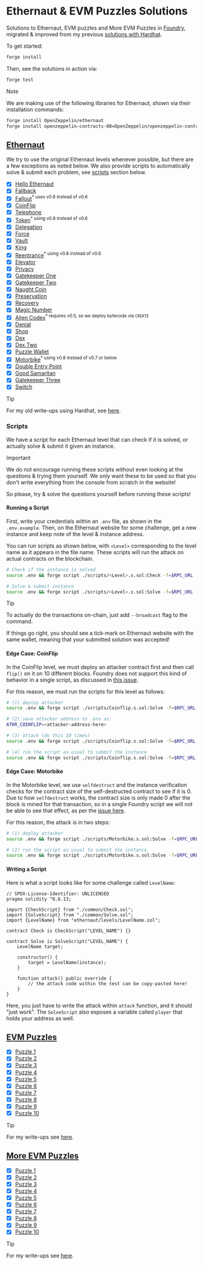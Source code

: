 # Ethernaut & EVM Puzzles Solutions

Solutions to Ethernaut, EVM puzzles and More EVM Puzzles in [Foundry](https://book.getfoundry.sh/), migrated & improved from my previous [solutions with Hardhat](https://github.com/erhant/solidity-ctfs).

To get started:

```sh
forge install
```

Then, see the solutions in action via:

```sh
forge test
```

> [!NOTE]
>
> We are making use of the following libraries for Ethernaut, shown via their installation commands:
>
> ```sh
> forge install OpenZeppelin/ethernaut
> forge install openzeppelin-contracts-08=OpenZeppelin/openzeppelin-contracts@v4.7.3
> ```

## [Ethernaut](https://ethernaut.openzeppelin.com/)

We try to use the original Ethernaut levels whenever possible, but there are a few exceptions as noted below. We also provide scripts to automatically solve & submit each problem, see [scripts](#scripts) section below.

- [x] [Hello Ethernaut](./script/HelloEthernaut.s.sol)
- [x] [Fallback](./script/Fallback.s.sol)
- [x] [Fallout](./script/Fallout.s.sol)<sup>\* uses v0.8 instead of v0.6</sup>
- [x] [CoinFlip](./script/Coinflip.s.sol)
- [x] [Telephone](./script/Telephone.s.sol)
- [x] [Token](./script/Token.s.sol)<sup>\* using v0.8 instead of v0.6</sup>
- [x] [Delegation](./script/Delegation.s.sol)
- [x] [Force](./script/Force.s.sol)
- [x] [Vault](./script/Vault.s.sol)
- [x] [King](./script/King.s.sol)
- [x] [Reentrance](./script/Reentrance.s.sol)<sup>\* using v0.8 instead of v0.6</sup>
- [x] [Elevator](./script/Elevator.s.sol)
- [x] [Privacy](./script/Privacy.s.sol)
- [x] [Gatekeeper One](./script/GatekeeperOne.s.sol)
- [x] [Gatekeeper Two](./script/GatekeeperTwo.s.sol)
- [x] [Naught Coin](./script/NaughtCoin.s.sol)
- [x] [Preservation](./script/Preservation.s.sol)
- [x] [Recovery](./script/Recovery.s.sol)
- [x] [Magic Number](./script/MagicNum.s.sol)
- [x] [Alien Codex](./script/AlienCodex.s.sol)<sup>\* requires v0.5, so we deploy bytecode via <code>CREATE</code></sup>
- [x] [Denial](./script/Denial.s.sol)
- [x] [Shop](./script/Shop.s.sol)
- [x] [Dex](./script/Dex.s.sol)
- [x] [Dex Two](./script/DexTwo.s.sol)
- [x] [Puzzle Wallet](./script/PuzzleWallet.s.sol)
- [x] [Motorbike](./script/Motorbike.s.sol)<sup>\* using v0.8 instead of v0.7 or below</sup>
- [x] [Double Entry Point](./script/DoubleEntryPoint.s.sol)
- [x] [Good Samaritan](./script/GoodSamaritan.s.sol)
- [x] [Gatekeeper Three](./script/GatekeeperThree.s.sol)
- [x] [Switch](./script/Switch.s.sol)

> [!TIP]
>
> For my old write-ups using Hardhat, see [here](https://dev.to/erhant/series/18918).

### Scripts

We have a script for each Ethernaut level that can check if it is solved, or actually solve & submit it given an instance.

> [!IMPORTANT]
>
> We do not encourage running these scripts without even looking at the questions & trying them yourself. We only want these to be used so that you don't write everything from the console from scratch in the website!
>
> So please, try & solve the questions yourself before running these scripts!

#### Running a Script

First, write your credentials within an `.env` file, as shown in the `.env.example`. Then, on the Ethernaut website for some challenge, get a new instance and keep note of the level & instance address.

You can run scripts as shown below, with `<Level>` corresponding to the level name as it appears in the file name. These scripts will run the attack on actual contracts on the blockchain.

```sh
# Check if the instance is solved
source .env && forge script ./scripts/<Level>.s.sol:Check -f=$RPC_URL

# Solve & submit instance
source .env && forge script ./scripts/<Level>.s.sol:Solve -f=$RPC_URL --private-key=$PRIVATE_KEY
```

> [!TIP]
>
> To actually do the transactions on-chain, just add `--broadcast` flag to the command.
>
> If things go right, you should see a tick-mark on Ethernaut website with the same wallet, meaning that your submitted solution was accepted!

#### Edge Case: CoinFlip

In the CoinFlip level, we must deploy an attacker contract first and then call `flip()` on it on 10 different blocks. Foundry does not support this kind of behavior in a single script, as discussed in [this issue](https://github.com/foundry-rs/foundry/issues/1902).

For this reason, we must run the scripts for this level as follows:

```sh
# (1) deploy attacker
source .env && forge script ./scripts/Coinflip.s.sol:Solve -f=$RPC_URL --private-key=$PRIVATE_KEY -s="deploy()" --broadcast

# (2) save attacker address to .env as:
ATKR_COINFLIP=<attacker-address-here>

# (3) attack (do this 10 times)
source .env && forge script ./scripts/Coinflip.s.sol:Solve -f=$RPC_URL --private-key=$PRIVATE_KEY -s="flip()" --broadcast

# (4) run the script as usual to submit the instance
source .env && forge script ./scripts/Coinflip.s.sol:Solve -f=$RPC_URL --private-key=$PRIVATE_KEY --broadcast
```

#### Edge Case: Motorbike

In the Motorbike level, we use `selfdestruct` and the instance verification checks for the contract size of the self-destructed contract to see if it is 0. Due to how `selfdestruct` works, the contract size is only made 0 after the block is mined for that transaction, so in a single Foundry script we will not be able to see that effect, as per the [issue here](https://github.com/foundry-rs/foundry/issues/1902).

For this reason, the attack is in two steps:

```sh
# (1) deploy attacker
source .env && forge script ./scripts/Motorbike.s.sol:Solve -f=$RPC_URL --private-key=$PRIVATE_KEY -s="pwn()" --broadcast

# (2) run the script as usual to submit the instance
source .env && forge script ./scripts/Motorbike.s.sol:Solve -f=$RPC_URL --private-key=$PRIVATE_KEY --broadcast
```

#### Writing a Script

Here is what a script looks like for some challenge called `LevelName`:

```solidity
// SPDX-License-Identifier: UNLICENSED
pragma solidity ^0.8.13;

import {CheckScript} from "./common/Check.sol";
import {SolveScript} from "./common/Solve.sol";
import {LevelName} from "ethernaut/levels/LevelName.sol";

contract Check is CheckScript("LEVEL_NAME") {}

contract Solve is SolveScript("LEVEL_NAME") {
    LevelName target;

    constructor() {
        target = LevelName(instance);
    }

    function attack() public override {
        // the attack code within the test can be copy-pasted here!
    }
}
```

Here, you just have to write the attack within `attack` function, and it should "just work". The `SolveScript` also exposes a variable called `player` that holds your address as well.

## [EVM Puzzles](https://github.com/fvictorio/evm-puzzles/)

- [x] [Puzzle 1](./test/evm/MoreEVMPuzzles.t.sol#L7)
- [x] [Puzzle 2](./test/evm/MoreEVMPuzzles.t.sol#L15)
- [x] [Puzzle 3](./test/evm/MoreEVMPuzzles.t.sol#L23)
- [x] [Puzzle 4](./test/evm/MoreEVMPuzzles.t.sol#L31)
- [x] [Puzzle 5](./test/evm/MoreEVMPuzzles.t.sol#L39)
- [x] [Puzzle 6](./test/evm/MoreEVMPuzzles.t.sol#L47)
- [x] [Puzzle 7](./test/evm/MoreEVMPuzzles.t.sol#L53)
- [x] [Puzzle 8](./test/evm/MoreEVMPuzzles.t.sol#L57)
- [x] [Puzzle 9](./test/evm/MoreEVMPuzzles.t.sol#L65)
- [x] [Puzzle 10](./test/evm/MoreEVMPuzzles.t.sol#L69)

> [!TIP]
>
> For my write-ups see [here](https://dev.to/erhant/evm-puzzles-walkthrough-471a).

## [More EVM Puzzles](https://github.com/daltyboy11/more-evm-puzzles)

- [x] [Puzzle 1](./test/evm/EVMPuzzles.t.sol#L7)
- [x] [Puzzle 2](./test/evm/EVMPuzzles.t.sol#L11)
- [x] [Puzzle 3](./test/evm/EVMPuzzles.t.sol#L15)
- [x] [Puzzle 4](./test/evm/EVMPuzzles.t.sol#L20)
- [x] [Puzzle 5](./test/evm/EVMPuzzles.t.sol#L24)
- [x] [Puzzle 6](./test/evm/EVMPuzzles.t.sol#L28)
- [x] [Puzzle 7](./test/evm/EVMPuzzles.t.sol#L33)
- [x] [Puzzle 8](./test/evm/EVMPuzzles.t.sol#L37)
- [x] [Puzzle 9](./test/evm/EVMPuzzles.t.sol#L43)
- [x] [Puzzle 10](./test/evm/EVMPuzzles.t.sol#L47)

> [!TIP]
>
> For my write-ups see [here](https://dev.to/erhant/more-evm-puzzles-walkthrough-4lil).
